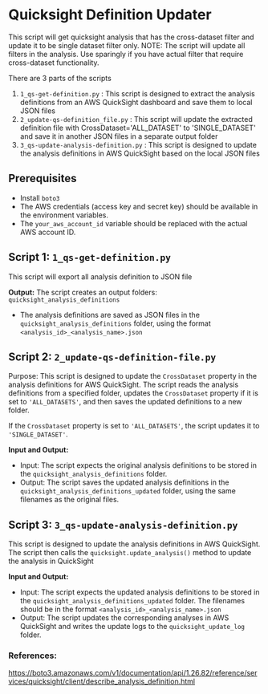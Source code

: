# Quicksight Definition Updater

This script will get quicksight analysis that has the cross-dataset filter and update it to be single dataset filter only. NOTE: The script will update all filters in the analysis. Use sparingly if you have actual filter that require cross-dataset functionality.

There are 3 parts of the scripts

1. `1_qs-get-definition.py` : This script is designed to extract the analysis definitions from an AWS QuickSight dashboard and save them to local JSON files
2. `2_update-qs-definition_file.py` : This script will update the extracted definition file with CrossDataset='ALL_DATASET' to 'SINGLE_DATASET' and save it in another JSON files in a separate output folder
3. `3_qs-update-analysis-definition.py` : This script is designed to update the analysis definitions in AWS QuickSight based on the local JSON files

## Prerequisites

- Install `boto3`
- The AWS credentials (access key and secret key) should be available in the environment variables.
- The `your_aws_account_id` variable should be replaced with the actual AWS account ID.



## Script 1: `1_qs-get-definition.py`

This script will export all analysis definition to JSON file

**Output:** 
The script creates an output folders: `quicksight_analysis_definitions`

- The analysis definitions are saved as JSON files in the `quicksight_analysis_definitions` folder, using the format `<analysis_id>_<analysis_name>.json`

## Script 2: `2_update-qs-definition-file.py`

Purpose:
This script is designed to update the `CrossDataset` property in the analysis definitions for AWS QuickSight. The script reads the analysis definitions from a specified folder, updates the `CrossDataset` property if it is set to `'ALL_DATASETS'`, and then saves the updated definitions to a new folder.

If the `CrossDataset` property is set to `'ALL_DATASETS'`, the script updates it to `'SINGLE_DATASET'`.

**Input and Output:**

- Input: The script expects the original analysis definitions to be stored in the `quicksight_analysis_definitions` folder.
- Output: The script saves the updated analysis definitions in the `quicksight_analysis_definitions_updated` folder, using the same filenames as the original files.


## Script 3: `3_qs-update-analysis-definition.py`

This script is designed to update the analysis definitions in AWS QuickSight. The script then calls the `quicksight.update_analysis()` method to update the analysis in QuickSight

**Input and Output:**

- Input: The script expects the updated analysis definitions to be stored in the `quicksight_analysis_definitions_updated` folder. The filenames should be in the format `<analysis_id>_<analysis_name>.json`
- Output: The script updates the corresponding analyses in AWS QuickSight and writes the update logs to the `quicksight_update_log` folder.




### References: 
https://boto3.amazonaws.com/v1/documentation/api/1.26.82/reference/services/quicksight/client/describe_analysis_definition.html

